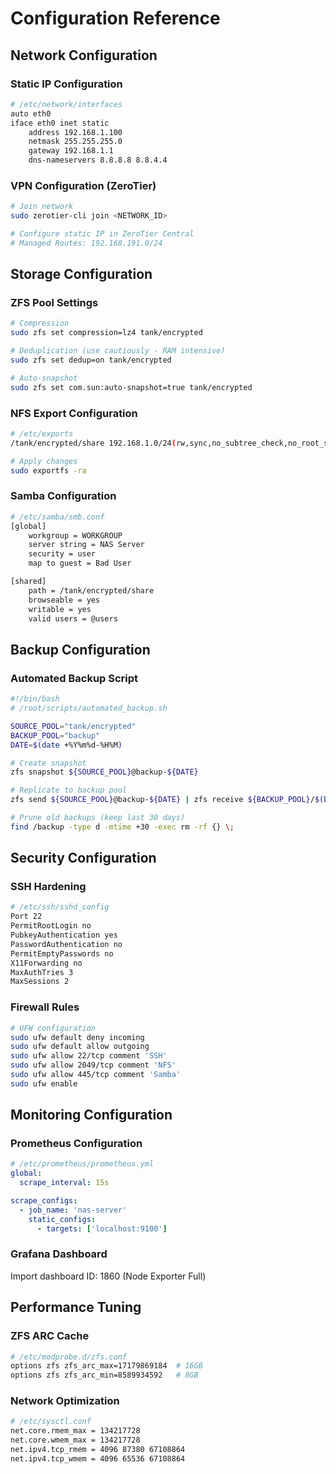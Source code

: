 # Configuration Reference

## Network Configuration

### Static IP Configuration
```bash
# /etc/network/interfaces
auto eth0
iface eth0 inet static
    address 192.168.1.100
    netmask 255.255.255.0
    gateway 192.168.1.1
    dns-nameservers 8.8.8.8 8.8.4.4
```

### VPN Configuration (ZeroTier)
```bash
# Join network
sudo zerotier-cli join <NETWORK_ID>

# Configure static IP in ZeroTier Central
# Managed Routes: 192.168.191.0/24
```

## Storage Configuration

### ZFS Pool Settings
```bash
# Compression
sudo zfs set compression=lz4 tank/encrypted

# Deduplication (use cautiously - RAM intensive)
sudo zfs set dedup=on tank/encrypted

# Auto-snapshot
sudo zfs set com.sun:auto-snapshot=true tank/encrypted
```

### NFS Export Configuration
```bash
# /etc/exports
/tank/encrypted/share 192.168.1.0/24(rw,sync,no_subtree_check,no_root_squash)

# Apply changes
sudo exportfs -ra
```

### Samba Configuration
```bash
# /etc/samba/smb.conf
[global]
    workgroup = WORKGROUP
    server string = NAS Server
    security = user
    map to guest = Bad User

[shared]
    path = /tank/encrypted/share
    browseable = yes
    writable = yes
    valid users = @users
```

## Backup Configuration

### Automated Backup Script
```bash
#!/bin/bash
# /root/scripts/automated_backup.sh

SOURCE_POOL="tank/encrypted"
BACKUP_POOL="backup"
DATE=$(date +%Y%m%d-%H%M)

# Create snapshot
zfs snapshot ${SOURCE_POOL}@backup-${DATE}

# Replicate to backup pool
zfs send ${SOURCE_POOL}@backup-${DATE} | zfs receive ${BACKUP_POOL}/$(basename ${SOURCE_POOL})-${DATE}

# Prune old backups (keep last 30 days)
find /backup -type d -mtime +30 -exec rm -rf {} \;
```

## Security Configuration

### SSH Hardening
```bash
# /etc/ssh/sshd_config
Port 22
PermitRootLogin no
PubkeyAuthentication yes
PasswordAuthentication no
PermitEmptyPasswords no
X11Forwarding no
MaxAuthTries 3
MaxSessions 2
```

### Firewall Rules
```bash
# UFW configuration
sudo ufw default deny incoming
sudo ufw default allow outgoing
sudo ufw allow 22/tcp comment 'SSH'
sudo ufw allow 2049/tcp comment 'NFS'
sudo ufw allow 445/tcp comment 'Samba'
sudo ufw enable
```

## Monitoring Configuration

### Prometheus Configuration
```yaml
# /etc/prometheus/prometheus.yml
global:
  scrape_interval: 15s

scrape_configs:
  - job_name: 'nas-server'
    static_configs:
      - targets: ['localhost:9100']
```

### Grafana Dashboard
Import dashboard ID: 1860 (Node Exporter Full)

## Performance Tuning

### ZFS ARC Cache
```bash
# /etc/modprobe.d/zfs.conf
options zfs zfs_arc_max=17179869184  # 16GB
options zfs zfs_arc_min=8589934592   # 8GB
```

### Network Optimization
```bash
# /etc/sysctl.conf
net.core.rmem_max = 134217728
net.core.wmem_max = 134217728
net.ipv4.tcp_rmem = 4096 87380 67108864
net.ipv4.tcp_wmem = 4096 65536 67108864
```
